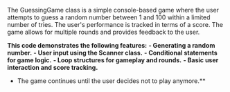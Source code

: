 The GuessingGame class is a simple console-based game where the user attempts to guess a random number 
between 1 and 100 within a limited number of tries. The user's performance is tracked in terms of a score.
The game allows for multiple rounds and provides feedback to the user.


 **This code demonstrates the following features:**
 **- Generating a random number.**
 **- User input using the Scanner class.**
 **- Conditional statements for game logic.**
 **- Loop structures for gameplay and rounds.**
 **- Basic user interaction and score tracking.**

 
 * The game continues until the user decides not to play anymore.**
